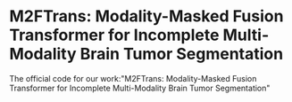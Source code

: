 # M2FTrans: Modality-Masked Fusion Transformer for Incomplete Multi-Modality Brain Tumor Segmentation
The official code for our work:"M2FTrans: Modality-Masked Fusion Transformer for Incomplete Multi-Modality Brain Tumor Segmentation"

